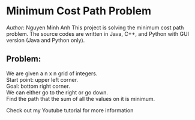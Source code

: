 # Minimum Cost Path Problem
*Author*: Nguyen Minh Anh
This project is solving the minimum cost path problem.
The source codes are written in Java, C++, and Python with GUI version (Java and Python only).

## Problem:
We are given a n x n grid of integers.  
Start point: upper left corner.  
Goal: bottom right corner.  
We can either go to the right or go down.  
Find the path that the sum of all the values on it is minimum.  
  
Check out my Youtube tutorial for more information

